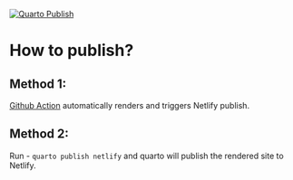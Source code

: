 [![Quarto Publish](https://github.com/aniketmaurya/blog/actions/workflows/publish.yml/badge.svg)](https://github.com/aniketmaurya/blog/actions/workflows/publish.yml)

# How to publish?

## Method 1:
[Github Action](./.github/workflows/publish.yml) automatically renders and triggers Netlify publish.

## Method 2:
Run - `quarto publish netlify` and quarto will publish the rendered site to Netlify.
